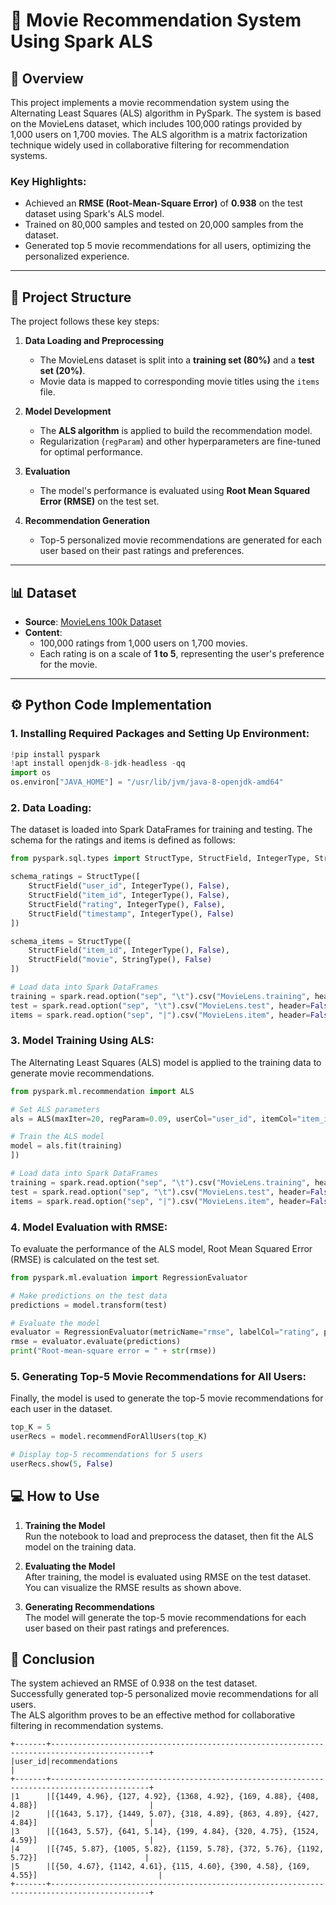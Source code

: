 # 🎥 Movie Recommendation System Using Spark ALS

## 📖 Overview
This project implements a movie recommendation system using the Alternating Least Squares (ALS) algorithm in PySpark. The system is based on the MovieLens dataset, which includes 100,000 ratings provided by 1,000 users on 1,700 movies. The ALS algorithm is a matrix factorization technique widely used in collaborative filtering for recommendation systems.

### Key Highlights:
- Achieved an **RMSE (Root-Mean-Square Error)** of **0.938** on the test dataset using Spark's ALS model.
- Trained on 80,000 samples and tested on 20,000 samples from the dataset.
- Generated top 5 movie recommendations for all users, optimizing the personalized experience.

---

## 📂 Project Structure

The project follows these key steps:

1. **Data Loading and Preprocessing**  
   - The MovieLens dataset is split into a **training set (80%)** and a **test set (20%)**.
   - Movie data is mapped to corresponding movie titles using the `items` file.

2. **Model Development**  
   - The **ALS algorithm** is applied to build the recommendation model.
   - Regularization (`regParam`) and other hyperparameters are fine-tuned for optimal performance.

3. **Evaluation**  
   - The model's performance is evaluated using **Root Mean Squared Error (RMSE)** on the test set.

4. **Recommendation Generation**  
   - Top-5 personalized movie recommendations are generated for each user based on their past ratings and preferences.

---

## 📊 Dataset

- **Source**: [MovieLens 100k Dataset](https://grouplens.org/datasets/movielens/)
- **Content**:  
  - 100,000 ratings from 1,000 users on 1,700 movies.
  - Each rating is on a scale of **1 to 5**, representing the user's preference for the movie.

---

## ⚙️ Python Code Implementation
### 1. Installing Required Packages and Setting Up Environment:
```python
!pip install pyspark
!apt install openjdk-8-jdk-headless -qq
import os
os.environ["JAVA_HOME"] = "/usr/lib/jvm/java-8-openjdk-amd64"
```

### 2. Data Loading:
The dataset is loaded into Spark DataFrames for training and testing. The schema for the ratings and items is defined as follows:

```python
from pyspark.sql.types import StructType, StructField, IntegerType, StringType

schema_ratings = StructType([
    StructField("user_id", IntegerType(), False),
    StructField("item_id", IntegerType(), False),
    StructField("rating", IntegerType(), False),
    StructField("timestamp", IntegerType(), False)
])

schema_items = StructType([
    StructField("item_id", IntegerType(), False),
    StructField("movie", StringType(), False)
])

# Load data into Spark DataFrames
training = spark.read.option("sep", "\t").csv("MovieLens.training", header=False, schema=schema_ratings)
test = spark.read.option("sep", "\t").csv("MovieLens.test", header=False, schema=schema_ratings)
items = spark.read.option("sep", "|").csv("MovieLens.item", header=False, schema=schema_items)
```

### 3. Model Training Using ALS:
The Alternating Least Squares (ALS) model is applied to the training data to generate movie recommendations.
```python
from pyspark.ml.recommendation import ALS

# Set ALS parameters
als = ALS(maxIter=20, regParam=0.09, userCol="user_id", itemCol="item_id", ratingCol="rating", coldStartStrategy="drop")

# Train the ALS model
model = als.fit(training)
])

# Load data into Spark DataFrames
training = spark.read.option("sep", "\t").csv("MovieLens.training", header=False, schema=schema_ratings)
test = spark.read.option("sep", "\t").csv("MovieLens.test", header=False, schema=schema_ratings)
items = spark.read.option("sep", "|").csv("MovieLens.item", header=False, schema=schema_items)
```
### 4. Model Evaluation with RMSE:
To evaluate the performance of the ALS model, Root Mean Squared Error (RMSE) is calculated on the test set.
```python
from pyspark.ml.evaluation import RegressionEvaluator

# Make predictions on the test data
predictions = model.transform(test)

# Evaluate the model
evaluator = RegressionEvaluator(metricName="rmse", labelCol="rating", predictionCol="prediction")
rmse = evaluator.evaluate(predictions)
print("Root-mean-square error = " + str(rmse))
```
### 5. Generating Top-5 Movie Recommendations for All Users:
Finally, the model is used to generate the top-5 movie recommendations for each user in the dataset.
```python
top_K = 5
userRecs = model.recommendForAllUsers(top_K)

# Display top-5 recommendations for 5 users
userRecs.show(5, False)
```
## 💻 How to Use
1. **Training the Model**  
   Run the notebook to load and preprocess the dataset, then fit the ALS model on the training data.

2. **Evaluating the Model**  
   After training, the model is evaluated using RMSE on the test dataset. You can visualize the RMSE results as shown above.

3. **Generating Recommendations**  
   The model will generate the top-5 movie recommendations for each user based on their past ratings and preferences.

## 🎯 Conclusion  
The system achieved an RMSE of 0.938 on the test dataset.  
Successfully generated top-5 personalized movie recommendations for all users.  
The ALS algorithm proves to be an effective method for collaborative filtering in recommendation systems.

```result
+-------+--------------------------------------------------------------------------------------------+
|user_id|recommendations                                                                             |
+-------+--------------------------------------------------------------------------------------------+
|1      |[{1449, 4.96}, {127, 4.92}, {1368, 4.92}, {169, 4.88}, {408, 4.88}]                         |
|2      |[{1643, 5.17}, {1449, 5.07}, {318, 4.89}, {863, 4.89}, {427, 4.84}]                         |
|3      |[{1643, 5.57}, {641, 5.14}, {199, 4.84}, {320, 4.75}, {1524, 4.59}]                         |
|4      |[{745, 5.87}, {1005, 5.82}, {1159, 5.78}, {372, 5.76}, {1192, 5.72}]                        |
|5      |[{50, 4.67}, {1142, 4.61}, {115, 4.60}, {390, 4.58}, {169, 4.55}]                           |
+-------+--------------------------------------------------------------------------------------------+

```
